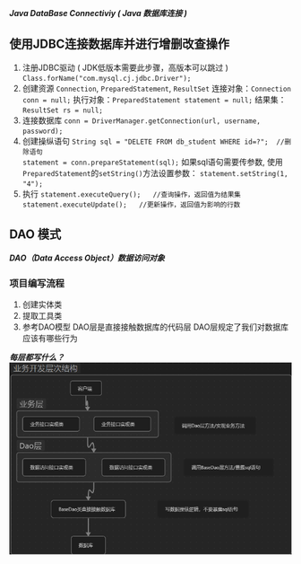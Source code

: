 ***Java DataBase Connectiviy ( Java 数据库连接 )***
## 使用JDBC连接数据库并进行增删改查操作
1. 注册JDBC驱动 ( JDK低版本需要此步骤，高版本可以跳过 )
	`Class.forName("com.mysql.cj.jdbc.Driver");`
2. 创建资源 `Connection`, `PreparedStatement`, `ResultSet`
	连接对象：`Connection conn = null;`
	执行对象：`PreparedStatement statement = null;`
	结果集：`ResultSet rs = null;`
3. 连接数据库
	`conn = DriverManager.getConnection(url, username, password);`
4. 创建操纵语句
	`String sql = "DELETE FROM db_student WHERE id=?";  //删除语句`  
	`statement = conn.prepareStatement(sql);`
	如果sql语句需要传参数, 使用`PreparedStatement`的`setString()`方法设置参数：
		`statement.setString(1, "4");`
5. 执行
	`statement.executeQuery();   //查询操作，返回值为结果集`
	`statement.executeUpdate();   //更新操作，返回值为影响的行数`

## DAO 模式
***DAO（Data Access Object）数据访问对象***
### 项目编写流程
1. 创建实体类
2. 提取工具类
3. 参考DAO模型
	DAO层是直接接触数据库的代码层
	DAO层规定了我们对数据库应该有哪些行为

***每层都写什么？***
![Alt text](/img/Dao.png)
